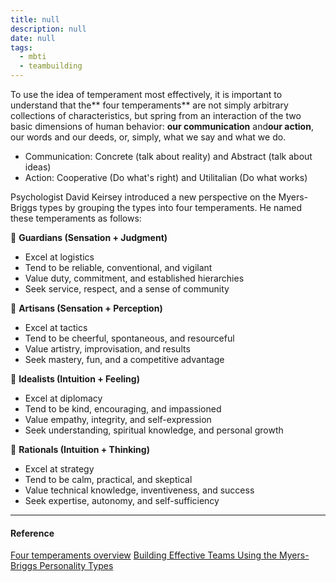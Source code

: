 ```yaml
---
title: null
description: null
date: null
tags:
  - mbti
  - teambuilding
---
```


To use the idea of temperament most effectively, it is important to understand that the** four temperaments** are not simply arbitrary collections of characteristics, but spring from an interaction of the two basic dimensions of human behavior: **our communication** and**our action**, our words and our deeds, or, simply, what we say and what we do.

- Communication: Concrete (talk about reality) and Abstract (talk about ideas)
- Action: Cooperative (Do what's right) and Utilitalian (Do what works)

Psychologist David Keirsey introduced a new perspective on the Myers-Briggs types by grouping the types into four temperaments. He named these temperaments as follows:

 **Guardians (Sensation + Judgment)**

- Excel at logistics
- Tend to be reliable, conventional, and vigilant
- Value duty, commitment, and established hierarchies
- Seek service, respect, and a sense of community

 **Artisans (Sensation + Perception)**

- Excel at tactics
- Tend to be cheerful, spontaneous, and resourceful
- Value artistry, improvisation, and results
- Seek mastery, fun, and a competitive advantage

 **Idealists (Intuition + Feeling)**

- Excel at diplomacy
- Tend to be kind, encouraging, and impassioned
- Value empathy, integrity, and self-expression
- Seek understanding, spiritual knowledge, and personal growth

 **Rationals (Intuition + Thinking)**

- Excel at strategy
- Tend to be calm, practical, and skeptical
- Value technical knowledge, inventiveness, and success
- Seek expertise, autonomy, and self-sufficiency

---

#### Reference

[Four temperaments overview](https://keirsey.com/temperament-overview/) [Building Effective Teams Using the Myers-Briggs Personality Types](http://www.cmcgc.com/media/handouts/300502/0140-Wenger.pdf)
